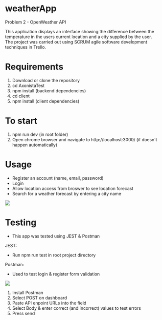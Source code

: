 # weatherApp

Problem 2 - OpenWeather API

This application displays an interface showing the difference between the temperature in the users current location and a city
supplied by the user. The project was carried out using SCRUM agile software development techniques in Trello.

# Requirements

1. Download or clone the repository
2. cd AxonistaTest
3. npm install (backend dependencies)
4. cd client
5. npm install (client dependencies)

# To start

1. npm run dev (in root folder)
2. Open chrome browser and navigate to http://localhost:3000/ (if doesn't happen automatically)

# Usage

- Register an account (name, email, password)
- Login
- Allow location access from broswer to see location forecast
- Search for a weather forecast by entering a city name

![](img/app.gif)

# Testing
- This app was tested using JEST & Postman

JEST:

- Run npm run test in root project directory

Postman:

- Used to test login & register form validation

![](img/register.png)
 
1. Install Postman
2. Select POST on dashboard
3. Paste API enpoint URLs into the field
4. Select Body & enter correct (and incorrect) values to test errors
5. Press send
